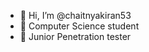 - 👋 Hi, I’m @chaitnyakiran53
- 👀 Computer Science student 
- 🌱 Junior Penetration tester
<!---
Chaitnyakiran07/Chaitnyakiran07 is a ✨ special ✨ repository because its `README.md` (this file) appears on your GitHub profile.
You can click the Preview link to take a look at your changes.
--->
